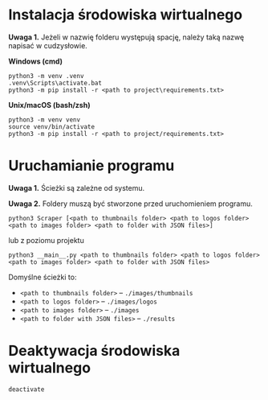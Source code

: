 # Instalacja środowiska wirtualnego
**Uwaga 1.** Jeżeli w nazwię folderu występują spację, należy taką nazwę napisać w cudzysłowie.

**Windows (cmd)**
```
python3 -m venv .venv
.venv\Scripts\activate.bat
python3 -m pip install -r <path to project\requirements.txt>
```
**Unix/macOS (bash/zsh)**
```
python3 -m venv venv
source venv/bin/activate
python3 -m pip install -r <path to project/requirements.txt>
```

# Uruchamianie programu
**Uwaga 1.** Ścieżki są zależne od systemu.

**Uwaga 2.** Foldery muszą być stworzone przed uruchomieniem programu.

```
python3 Scraper [<path to thumbnails folder> <path to logos folder> <path to images folder> <path to folder with JSON files>]
```
lub z poziomu projektu
```
python3 __main__.py <path to thumbnails folder> <path to logos folder> <path to images folder> <path to folder with JSON files>
```
Domyślne ścieżki to:
- `<path to thumbnails folder>` – `./images/thumbnails`
- `<path to logos folder>` – `./images/logos`
- `<path to images folder>` – `./images`
- `<path to folder with JSON files>` – `./results`

# Deaktywacja środowiska wirtualnego
```
deactivate
```